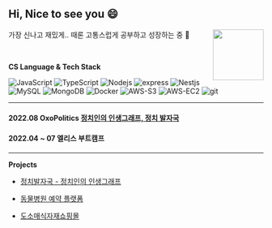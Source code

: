 ## Hi, Nice to see you 😄 
가장 신나고 재밌게.. 때론 고통스럽게 공부하고 성장하는 중 💪 <img align="right" src = "https://media0.giphy.com/media/l3vR85PnGsBwu1PFK/giphy.gif?cid=ecf05e47euub0zqylsv60i1zjs180v44uqsaj030tvfjm4nb&rid=giphy.gif&ct=g" width = "100" />


<br> 

**CS Language & Tech Stack**

<img alt="JavaScript" src="https://img.shields.io/badge/-JavaScript-e7a328?style=flat-square&logo=JavaScript&logoColor=white" /> <img alt="TypeScript" src="https://img.shields.io/badge/-TypeScript-007ACC?style=flat-square&logo=typescript&logoColor=white" /> 
<img alt="Nodejs" src="https://img.shields.io/badge/-Nodejs-43853d?style=flat-square&logo=Node.js&logoColor=white" /> 
<img alt="express" src="https://img.shields.io/badge/-express-43853d?style=flat-square&logo=express&logoColor=white" /> 
<img alt="Nestjs" src="https://img.shields.io/badge/-Nestjs-E34F26?style=flat-square&logo=nestjs&logoColor=white" />
<img alt="MySQL" src="https://img.shields.io/badge/MySQL-00000F?style=flat-square&logo=mysql&logoColor=white" /> 
<img alt="MongoDB" src="https://img.shields.io/badge/mongoDB-grey?logo=mongoDB&logoColor=green" /> 
<img alt="Docker" src="https://img.shields.io/badge/-docker-blue?style=flat-square&logo=docker&logoColor=white" />
<img alt="AWS-S3" src="https://img.shields.io/badge/-AmazonS3-569A31?style=flat-square&logo=AWS-S3&logoColor=white" />
<img alt="AWS-EC2" src="https://img.shields.io/badge/-AmazonEC2-FF9900?style=flat-square&logo=EC2&logoColor=white" />
<img alt="git" src="https://img.shields.io/badge/-Git-grey?style=flat-square&logo=git&logoColor=white" />

---

#### 2022.08 OxoPolitics [정치인의 인생그래프, 정치 발자국](http://politician-footprints.site)
#### 2022.04 ~ 07 엘리스 부트캠프
---
**Projects** 

* [정치발자국 - 정치인의 인생그래프](https://github.com/oxopolitics-internship-for-elice/footprints)

* [동물병원 예약 플랫폼](https://github.com/Elice-SW-2-Team14/Animal-Hospital)

* [도소매식자재쇼핑몰](https://github.com/WinterKwon/Elice-sw2-shoppingmall)






